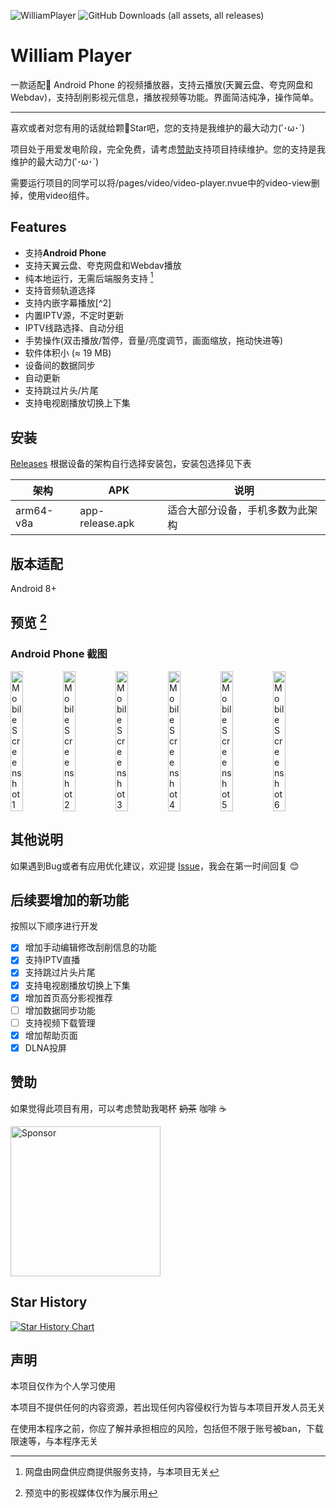 ![WilliamPlayer](https://socialify.git.ci/chenweiliang6/William-Player/image?custom_description=%E4%B8%80%E6%AC%BE%E9%80%82%E9%85%8D%F0%9F%93%B1%20Android%20Phone%20%E7%9A%84%E8%A7%86%E9%A2%91%E6%92%AD%E6%94%BE%E5%99%A8%EF%BC%81&description=1&font=Source+Code+Pro&forks=1&issues=1&logo=https://gitee.com/CWLcwl0219/webdav-video-player/raw/master/static/app-logo1.png&name=1&pattern=Plus&pulls=1&stargazers=1&theme=Auto)
![GitHub Downloads (all assets, all releases)](https://img.shields.io/github/downloads/chenweiliang6/William-Player/total)
# William Player
一款适配📱 Android Phone 的视频播放器，支持云播放(天翼云盘、夸克网盘和Webdav)，支持刮削影视元信息，播放视频等功能。界面简洁纯净，操作简单。

---

喜欢或者对您有用的话就给颗🌟Star吧，您的支持是我维护的最大动力(′･ω･`)

项目处于用爱发电阶段，完全免费，请考虑[赞助](#赞助)支持项目持续维护。您的支持是我维护的最大动力(′･ω･`)

需要运行项目的同学可以将/pages/video/video-player.nvue中的video-view删掉，使用video组件。

## Features

- 支持**Android Phone**
- 支持天翼云盘、夸克网盘和Webdav播放
- 纯本地运行，无需后端服务支持 [^1]
- 支持音频轨道选择
- 支持内嵌字幕播放[^2]
- 内置IPTV源，不定时更新
- IPTV线路选择、自动分组
- 手势操作(双击播放/暂停，音量/亮度调节，画面缩放，拖动快进等)
- 软件体积小 (≈ 19 MB)
- 设备间的数据同步
- 自动更新
- 支持跳过片头/片尾
- 支持电视剧播放切换上下集
<!-- - 支持文件下载和边下边播
- 支持多线程网络加速
- 支持网盘文件的整理
- 多账号登录
- 浅色和深色模式
- DLNA投屏 -->


[^1]: 网盘由网盘供应商提供服务支持，与本项目无关


## 安装

[Releases](https://gitee.com/CWLcwl0219/William-Player/releases/download/1.1.3/app-release.apk) 根据设备的架构自行选择安装包，安装包选择见下表

| 架构          | APK                         | 说明                   |
|-------------|-----------------------------|----------------------|
| arm64-v8a   | app-release.apk   | 适合大部分设备，手机多数为此架构     |

## 版本适配

Android 8+

## 预览 [^3]

### Android Phone 截图

<div style="display: flex;">
<img src="https://gitee.com/CWLcwl0219/drawing-bed/raw/master/img/Screenshot_20250416_143400_com_android_williamplayer_PandoraEntryActivity.jpg" alt="Mobile Screenshot 1" width="24%"/>
<img src="https://gitee.com/CWLcwl0219/drawing-bed/raw/master/img/Screenshot_20250416_143523_com_android_williamplayer_PandoraEntryActivity.jpg" alt="Mobile Screenshot 2" width="24%"/>
<img src="https://gitee.com/CWLcwl0219/drawing-bed/raw/master/img/Screenshot_20250416_143545_com_android_williamplayer_PandoraEntryActivity.jpg" alt="Mobile Screenshot 3" width="24%"/>
<img src="https://gitee.com/CWLcwl0219/drawing-bed/raw/master/img/Screenshot_20250416_143607_com_android_williamplayer_PandoraEntryActivity.jpg" alt="Mobile Screenshot 4" width="24%"/>
<img src="https://gitee.com/CWLcwl0219/drawing-bed/raw/master/img/Screenshot_20250416_143622_com_android_williamplayer_PandoraEntryActivity.jpg" alt="Mobile Screenshot 5" width="24%"/>
<img src="https://gitee.com/CWLcwl0219/drawing-bed/raw/master/img/bea9d2e3f9500a447821d40d230c59a1.png" alt="Mobile Screenshot 6" width="24%"/>
</div>

[^3]: 预览中的影视媒体仅作为展示用

## 其他说明

如果遇到Bug或者有应用优化建议，欢迎提 [Issue](https://gitee.com/CWLcwl0219/webdav-video-player/issues)，我会在第一时间回复 😊

## 后续要增加的新功能

按照以下顺序进行开发

- [x] 增加手动编辑修改刮削信息的功能
- [x] 支持IPTV直播
- [x] 支持跳过片头片尾
- [x] 支持电视剧播放切换上下集
- [x] 增加首页高分影视推荐
- [ ] 增加数据同步功能
- [ ] 支持视频下载管理
- [x] 增加帮助页面
- [x] DLNA投屏

## 赞助

如果觉得此项目有用，可以考虑赞助我喝杯 ~~奶茶~~ 咖啡 ☕

<img src="https://gitee.com/CWLcwl0219/William-Player/raw/master/static/zanshang.jpg" alt="Sponsor" width="240"/>


## Star History

<a href="https://star-history.com/#chenweiliang6/William-Player&Date">
 <picture>
   <source media="(prefers-color-scheme: dark)" srcset="https://api.star-history.com/svg?repos=chenweiliang6/William-Player&type=Date&theme=dark" />
   <source media="(prefers-color-scheme: light)" srcset="https://api.star-history.com/svg?repos=chenweiliang6/William-Player&type=Date" />
   <img alt="Star History Chart" src="https://api.star-history.com/svg?repos=chenweiliang6/William-Player&type=Date" />
 </picture>
</a>

## 声明

本项目仅作为个人学习使用

本项目不提供任何的内容资源，若出现任何内容侵权行为皆与本项目开发人员无关

在使用本程序之前，你应了解并承担相应的风险，包括但不限于账号被ban，下载限速等，与本程序无关


